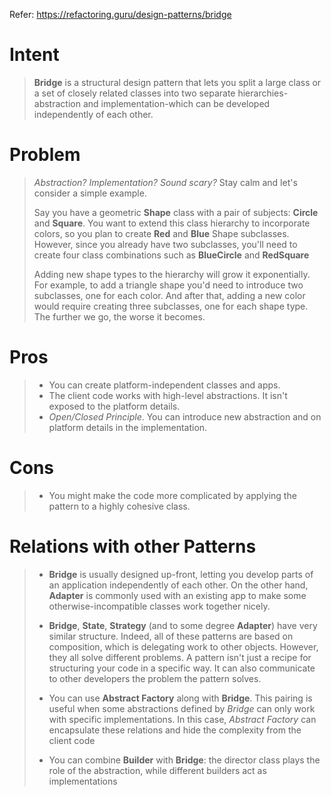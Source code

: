 ﻿Refer: https://refactoring.guru/design-patterns/bridge

# Intent

> **Bridge** is a structural design pattern that lets you split a large class or a set of closely related
> classes into two separate hierarchies-abstraction and implementation-which can be
> developed independently of each other.

# Problem

> *Abstraction?* *Implementation?* *Sound scary?* Stay calm and let's consider a simple example.
> 
> Say you have a geometric **Shape** class with a pair of subjects: **Circle** and **Square**. You
> want to extend this class hierarchy to incorporate colors, so you plan to create **Red** and 
> **Blue** Shape subclasses. However, since you already have two subclasses, you'll need to create
> four class combinations such as **BlueCircle** and **RedSquare**
> 
> Adding new shape types to the hierarchy will grow it exponentially. For example, to
> add a triangle shape you'd need to introduce two subclasses, one for each color. And after that,
> adding a new color would require creating three subclasses, one for each shape type. The
> further we go, the worse it becomes.

# Pros

> * You can create platform-independent classes and apps.
> * The client code works with high-level abstractions. It isn't exposed to the platform details.
> * *Open/Closed Principle*. You can introduce new abstraction and on platform details in the implementation.

# Cons

> * You might make the code more complicated by applying the pattern to a highly cohesive class.
> 

# Relations with other Patterns

> * **Bridge** is usually designed up-front, letting you develop parts of an application independently of each other. On
>   the other hand, **Adapter** is commonly used with an existing app to make some otherwise-incompatible classes
>   work together nicely.
> 
> * **Bridge**, **State**, **Strategy** (and to some degree **Adapter**) have very similar structure. Indeed, all of these patterns
>   are based on composition, which is delegating work to other objects. However, they all solve different problems.
>   A pattern isn't just a recipe for structuring your code in a specific way. It can also communicate to other
>   developers the problem the pattern solves.
>
> * You can use **Abstract Factory** along with **Bridge**. This pairing is useful when some abstractions defined by *Bridge*
>   can only work with specific implementations. In this case, *Abstract Factory* can encapsulate these relations and
>   hide the complexity from the client code
>
> * You can combine **Builder** with **Bridge**: the director class plays the role of the abstraction, while different builders
>   act as implementations
>